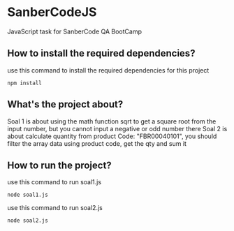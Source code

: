# SanberCodeJS
JavaScript task for SanberCode QA BootCamp


## How to install the required dependencies?

use this command to install the required dependencies for this project
``` 
npm install
```

## What's the project about?

Soal 1 is about using the math function sqrt to get a square root from the input number, but you cannot input a negative or odd number there
Soal 2 is about calculate quantity from product Code: "FBR00040101", you should filter the array data using product code, get the qty and sum it

## How to run the project?

use this command to run soal1.js
``` 
node soal1.js
```

use this command to run soal2.js
``` 
node soal2.js
```
